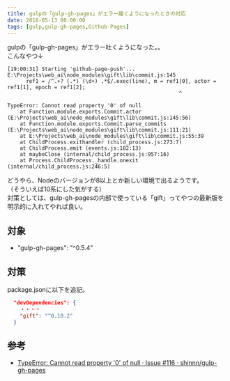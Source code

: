 ```yaml
---
title: gulpの「gulp-gh-pages」がエラー履くようになったときの対応
date: 2018-05-13 00:00:00
tags: [gulp,gulp-gh-pages,Github Pages]
---
```


gulpの「gulp-gh-pages」がエラー吐くようになった。。  
こんなやつ↓

```
[19:00:31] Starting 'github-page-push'...
E:\Projects\web_ai\node_modules\gift\lib\commit.js:145
      ref1 = /^.+? (.*) (\d+) .*$/.exec(line), m = ref1[0], actor = ref1[1], epoch = ref1[2];
                                                       ^

TypeError: Cannot read property '0' of null
    at Function.module.exports.Commit.actor (E:\Projects\web_ai\node_modules\gift\lib\commit.js:145:56)
    at Function.module.exports.Commit.parse_commits (E:\Projects\web_ai\node_modules\gift\lib\commit.js:111:21)
    at E:\Projects\web_ai\node_modules\gift\lib\commit.js:55:39
    at ChildProcess.exithandler (child_process.js:273:7)
    at ChildProcess.emit (events.js:182:13)
    at maybeClose (internal/child_process.js:957:16)
    at Process.ChildProcess._handle.onexit (internal/child_process.js:246:5)
```

どうやら、Nodeのバージョンが8以上とか新しい環境で出るようです。  
（そういえば10系にした気がする）  
対策としては、gulp-gh-pagesの内部で使っている「gift」ってやつの最新版を明示的に入れてやれば良い。

<!-- more -->

対象
---
- "gulp-gh-pages": "^0.5.4"

対策
---
package.jsonに以下を追記。

```json
  "devDependencies": {
    ・・・・
    "gift": "^0.10.2"
  }
```


参考
---
- [TypeError: Cannot read property '0' of null · Issue #116 · shinnn/gulp-gh-pages](https://github.com/shinnn/gulp-gh-pages/issues/116)